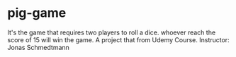 # pig-game
It's the game that requires two players to roll a dice. whoever reach the score of 15 will win the game. 
A project that from Udemy Course.
Instructor: Jonas Schmedtmann
